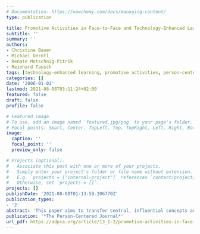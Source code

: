 ```yaml
---
# Documentation: https://wowchemy.com/docs/managing-content/
type: publication

title: Promotive Activities in Face-to-Face and Technology-Enhanced Learning Environments
subtitle: ''
summary: ''
authors:
- Christine Bauer
- Michael Derntl
- Renate Motschnig-Pitrik
- Reinhard Tausch
tags: [technology-enhanced learning, promotive activities, person-centered learning]
categories: []
date: '2006-01-01'
lastmod: 2021-08-08T03:11:24+02:00
featured: false
draft: false
profile: false

# Featured image
# To use, add an image named `featured.jpg/png` to your page's folder.
# Focal points: Smart, Center, TopLeft, Top, TopRight, Left, Right, BottomLeft, Bottom, BottomRight.
image:
  caption: ''
  focal_point: ''
  preview_only: false

# Projects (optional).
#   Associate this post with one or more of your projects.
#   Simply enter your project's folder or file name without extension.
#   E.g. `projects = ["internal-project"]` references `content/project/deep-learning/index.md`.
#   Otherwise, set `projects = []`.
projects: []
publishDate: '2021-08-08T01:13:59.206770Z'
publication_types:
- '2'
abstract: 'This paper aims to transfer central, influential concepts and ideas from person-centered education into the context of technology-enhanced learning. We systematically review promotive activities and humanistic educational concepts and share our experiences in introducing and actually living these activities and interpersonal attitudes in technology- enhanced environments. Students’ reactions confirm the validity of our approach, which proposes to complement personal resourcefulness with Web-supported activities. Our primary goal is to make learning in today’s knowledge society a growthful experience for learners as well as facilitators.'
publication: '*The Person-Centered Journal*'
url_pdf: https://adpca.org/article/13_1-2/promotive-activities-in-face-to-face-and-technology-enhanced-learning-environments/
---
```

